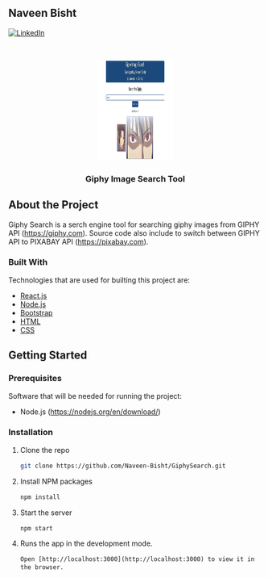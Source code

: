 ## Naveen Bisht
[![LinkedIn][linkedin-shield]][linkedin-url]

<br />
<p align="center">
  <a href="https://naveen-bisht.github.io/GiphySearch/">
    <img src="images/giphy.png" alt="Logo" width="150" height="200">
  </a>

  <h3 align="center">Giphy Image Search Tool</h3>
</p>

## About the Project

Giphy Search is a serch engine tool for searching giphy images from GIPHY API (https://giphy.com). Source code also include to switch between GIPHY API to PIXABAY API (https://pixabay.com).

### Built With

Technologies that are used for builting this project are:
* [React.js](https://reactjs.org/)
* [Node.js](https://nodejs.org/en/)
* [Bootstrap](https://getbootstrap.com)
* [HTML](https://www.w3schools.com/html/)
* [CSS](https://www.w3schools.com/css/)

## Getting Started

### Prerequisites

Software that will be needed for running the project:
* Node.js (https://nodejs.org/en/download/)

### Installation

1. Clone the repo
   ```sh
   git clone https://github.com/Naveen-Bisht/GiphySearch.git
   ```
2. Install NPM packages
   ```sh
   npm install
   ```
3. Start the server
   ```sh
   npm start
   ```
4. Runs the app in the development mode.
   ```
   Open [http://localhost:3000](http://localhost:3000) to view it in the browser.
   ```


[linkedin-shield]: https://img.shields.io/badge/-LinkedIn-black.svg?style=for-the-badge&logo=linkedin&colorB=555
[linkedin-url]: https://www.linkedin.com/in/nbisht7/
